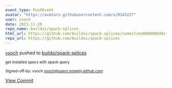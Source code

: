 ```yaml
---
event_type: PushEvent
avatar: "https://avatars.githubusercontent.com/u/814322?"
user: vsoch
date: 2021-11-20
repo_name: buildsi/spack-splices
html_url: https://github.com/buildsi/spack-splices/commit/ee0680808d4cf5ccbbb3fdbdfb80578a3248fc18
repo_url: https://github.com/buildsi/spack-splices
---
```


<a href='https://github.com/vsoch' target='_blank'>vsoch</a> pushed to <a href='https://github.com/buildsi/spack-splices' target='_blank'>buildsi/spack-splices</a>

<small>get installed specs with spack query

Signed-off-by: vsoch <vsoch@users.noreply.github.com></small>

<a href='https://github.com/buildsi/spack-splices/commit/ee0680808d4cf5ccbbb3fdbdfb80578a3248fc18' target='_blank'>View Commit</a>
